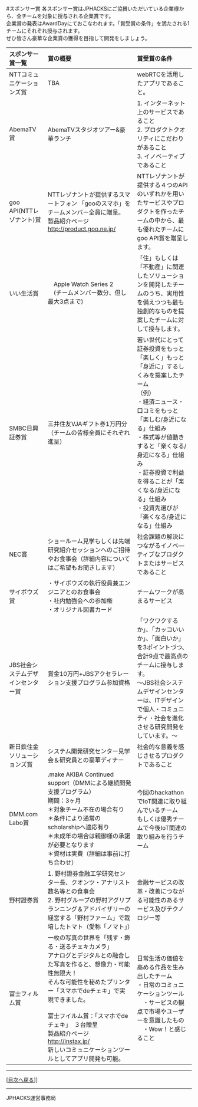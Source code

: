 #スポンサー賞
各スポンサー賞はJPHACKSにご協賛いただいている企業様から、全チームを対象に授与される企業賞です。  
企業賞の発表はAwardDayにておこなわれます。「賞受賞の条件」を満たされる1チームにそれぞれ授与されます。  
ぜひ皆さん豪華な企業賞の獲得を目指して開発をしましょう。

| スポンサー賞一覧 | 賞の概要 | 賞受賞の条件 |
|:-----------|:------------|:------------|
| NTTコミュニケーションズ賞 | TBA |  webRTCを活用したアプリであること。  |
|AbemaTV賞|AbemaTVスタジオツアー&豪華ランチ|1. インターネット上のサービスであること<br>2. プロダクトクオリティにこだわりがあること<br>3. イノベーティブであること|
|goo API(NTTレゾナント)賞|NTTレゾナントが提供するスマートフォン 「gooのスマホ」をチームメンバー全員に贈呈。 <br>製品紹介ページ http://product.goo.ne.jp/ |NTTレゾナントが提供する４つのAPIのいずれかを用いたサービスやプロダクトを作ったチームの中から、最も優れたチームにgoo API賞を贈呈します。|
|いい生活賞|　Apple Watch Series 2 <br>　(チームメンバー数分、但し最大3点まで)|「住」もしくは「不動産」に関連したソリューションを開発したチームのうち、実用性を備えつつも最も独創的なものを提案したチームに対して授与します。|
|SMBC日興証券賞|三井住友VJAギフト券1万円分（チームの皆様全員にそれぞれ進呈）|若い世代にとって証券投資をもっと「楽しく」もっと「身近に」するしくみを提案したチーム<br>（例）<br>・経済ニュース・口コミをもっと「楽しむ/身近になる」仕組み<br>・株式等が値動きすると「楽くなる/身近になる」仕組み<br>・証券投資で利益を得ることが「楽くなる/身近になる」仕組み<br>・投資先選びが「楽くなる/身近になる」仕組み|
|NEC賞|ショールーム見学もしくは先端研究紹介セッションへのご招待やお食事会（詳細内容についてはご希望もお聞きします）|社会課題の解決につながるイノベ―ティブなプロダクトまたはサービスであること|
|サイボウズ賞|・サイボウズの執行役員兼エンジニアとのお食事会<br>・社内勉強会への参加権<br>・オリジナル図書カード|チームワークが高まるサービス|
|JBS社会システムデザインセンター賞|賞金10万円+JBSアクセラレーション支援プログラム参加資格 |「ワクワクするか」、「カッコいいか」、「面白いか」を3ポイントづつ、<br>合計9点で最高点のチームに授与します。<br>～JBS社会システムデザインセンターは、ITデザインで個人・コミュニティ・社会を進化させる研究開発をしています。～ |
|新日鉄住金ソリューションズ賞|システム開発研究センター見学会＆研究員との豪華ディナー |社会的な意義を感じさせるプロダクトであること |
|DMM.com Labo賞|.make AKIBA Continued support（DMMによる継続開発支援プログラム）<br>期間：3ヶ月<br>＊対象チーム不在の場合有り<br>＊条件により通常のscholarshipへ適応有り<br>＊未成年の場合は親御様の承諾が必要となります<br>＊資材は実費（詳細は事前に打ち合わせ）|今回のhackathonでIoT関連に取り組んでいるチーム<br>もしくは優秀チームで今後IoT関連の取り組みを行うチーム|
|野村證券賞|1. 野村證券金融工学研究センター長、クオンツ・アナリスト数名等との食事会<br>2. 野村グループの野村アグリプランニング＆アドバイザリーの経営する「野村ファーム」で栽培したトマト（愛称「ノマト」）|金融サービスの改革・改善につながる可能性のあるサービス及びテクノロジー等|
|富士フィルム賞|一枚の写真の世界を「残す・飾る・送るチェキカメラ」<br>アナログとデジタルとの融合した写真を作ると、想像力・可能性無限大！<br>そんな可能性を秘めたプリンター「スマホでdeチェキ」で実現できました。<br><br>富士フイルム賞：「スマホでdeチェキ」　３台贈呈<br>製品紹介ページ http://instax.jp/<br>新しいコミュニケーションツールとしてアプリ開発も可能。|日常生活の価値を高める作品を生み出したチーム<br>  ・日常のコミュニケーションツール<br>　・サービスの観点で市場やユーザーを意識したもの<br>　・Wow！と感じること|

--------------
[[目次へ戻る](../index.md)]]

----
JPHACKS運営事務局
